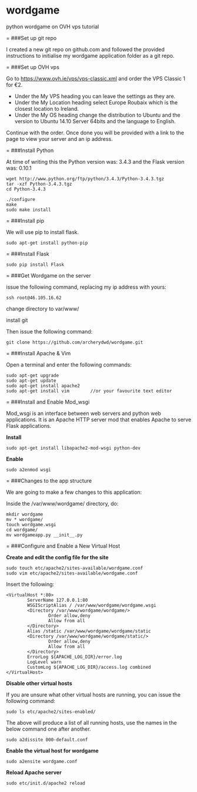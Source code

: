 # wordgame
python wordgame on OVH vps tutorial

=
###Set up git repo

I created a new git repo on github.com and followed the provided instructions to initialise my wordgame application folder as a git repo.

=
###Set up OVH vps

Go to https://www.ovh.ie/vps/vps-classic.xml and order the VPS Classic 1 for €2.

* Under the My VPS heading you can leave the settings as they are.
* Under the My Location heading select Europe Roubaix which is the closest location to Ireland.
* Under the My OS heading change the distribution to Ubuntu and the version to Ubuntu 14.10 Server 64bits and the language to English.

Continue with the order. Once done you will be provided with a link to the page to view your server and an ip address.

=
###Install Python

At time of writing this the Python version was: 3.4.3 and the Flask version was: 0.10.1

```
wget http://www.python.org/ftp/python/3.4.3/Python-3.4.3.tgz
tar -xzf Python-3.4.3.tgz  
cd Python-3.4.3

./configure  
make  
sudo make install
```

=
###Install pip

We will use pip to install flask.

```
sudo apt-get install python-pip
```

=
###Install Flask

```
sudo pip install Flask
```

=
###Get Wordgame on the server

issue the following command, replacing my ip address with yours:

```
ssh root@46.105.16.62
```

change directory to var/www/

install git

Then issue the following command:

```
git clone https://github.com/archerydwd/wordgame.git
```

=
###Install Apache & Vim

Open a terminal and enter the following commands:

```
sudo apt-get upgrade
sudo apt-get update
sudo apt-get install apache2
sudo apt-get install vim        //or your favourite text editor
```

=
###Install and Enable Mod_wsgi

Mod_wsgi is an interface between web servers and python web applications. It is an Apache HTTP server mod that enables Apache to serve Flask applications.

**Install**

```
sudo apt-get install libapache2-mod-wsgi python-dev
```

**Enable**

```
sudo a2enmod wsgi
```

=
###Changes to the app structure

We are going to make a few changes to this application:

Inside the /var/www/wordgame/ directory, do:

```
mkdir wordgame
mv * wordgame/
touch wordgame.wsgi
cd wordgame/
mv wordgameapp.py __init__.py
```

=
###Configure and Enable a New Virtual Host

**Create and edit the config file for the site**

```
sudo touch etc/apache2/sites-available/wordgame.conf
sudo vim etc/apache2/sites-available/wordgame.conf
```

Insert the following:

```
<VirtualHost *:80>
        ServerName 127.0.0.1:80
        WSGIScriptAlias / /var/www/wordgame/wordgame.wsgi
        <Directory /var/www/wordgame/wordgame/>
                Order allow,deny
                Allow from all
        </Directory>
        Alias /static /var/www/wordgame/wordgame/static
        <Directory /var/www/wordgame/wordgame/static/>
                Order allow,deny
                Allow from all
        </Directory>
        ErrorLog ${APACHE_LOG_DIR}/error.log
        LogLevel warn
        CustomLog ${APACHE_LOG_DIR}/access.log combined
</VirtualHost>
```

**Disable other virtual hosts**

If you are unsure what other virtual hosts are running, you can issue the following command:

```
sudo ls etc/apache2/sites-enabled/
```

The above will produce a list of all running hosts, use the names in the below command one after another.

```
sudo a2dissite 000-default.conf
```

**Enable the virtual host for wordgame**

```
sudo a2ensite wordgame.conf
```

**Reload Apache server**

```
sudo etc/init.d/apache2 reload
```




